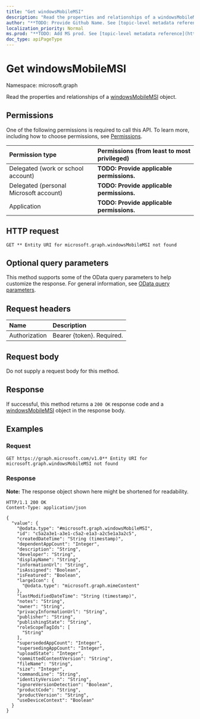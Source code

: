 ```yaml
---
title: "Get windowsMobileMSI"
description: "Read the properties and relationships of a windowsMobileMSI object."
author: "**TODO: Provide Github Name. See [topic-level metadata reference](https://msgo.azurewebsites.net/add/document/guidelines/metadata.html#topic-level-metadata)**"
localization_priority: Normal
ms.prod: "**TODO: Add MS prod. See [topic-level metadata reference](https://msgo.azurewebsites.net/add/document/guidelines/metadata.html#topic-level-metadata)**"
doc_type: apiPageType
---
```


# Get windowsMobileMSI
Namespace: microsoft.graph



Read the properties and relationships of a [windowsMobileMSI](../resources/windowsmobilemsi.md) object.

## Permissions
One of the following permissions is required to call this API. To learn more, including how to choose permissions, see [Permissions](/graph/permissions-reference).

|Permission type|Permissions (from least to most privileged)|
|:---|:---|
|Delegated (work or school account)|**TODO: Provide applicable permissions.**|
|Delegated (personal Microsoft account)|**TODO: Provide applicable permissions.**|
|Application|**TODO: Provide applicable permissions.**|

## HTTP request

<!-- {
  "blockType": "ignored"
}
-->
``` http
GET ** Entity URI for microsoft.graph.windowsMobileMSI not found
```

## Optional query parameters
This method supports some of the OData query parameters to help customize the response. For general information, see [OData query parameters](/graph/query-parameters).

## Request headers
|Name|Description|
|:---|:---|
|Authorization|Bearer {token}. Required.|

## Request body
Do not supply a request body for this method.

## Response

If successful, this method returns a `200 OK` response code and a [windowsMobileMSI](../resources/windowsmobilemsi.md) object in the response body.

## Examples

### Request
<!-- {
  "blockType": "request",
  "name": "get_windowsmobilemsi"
}
-->
``` http
GET https://graph.microsoft.com/v1.0** Entity URI for microsoft.graph.windowsMobileMSI not found
```


### Response
**Note:** The response object shown here might be shortened for readability.
<!-- {
  "blockType": "response",
  "truncated": true,
  "@odata.type": "microsoft.graph.windowsMobileMSI"
}
-->
``` http
HTTP/1.1 200 OK
Content-Type: application/json

{
  "value": {
    "@odata.type": "#microsoft.graph.windowsMobileMSI",
    "id": "c5a2a3e1-a3e1-c5a2-e1a3-a2c5e1a3a2c5",
    "createdDateTime": "String (timestamp)",
    "dependentAppCount": "Integer",
    "description": "String",
    "developer": "String",
    "displayName": "String",
    "informationUrl": "String",
    "isAssigned": "Boolean",
    "isFeatured": "Boolean",
    "largeIcon": {
      "@odata.type": "microsoft.graph.mimeContent"
    },
    "lastModifiedDateTime": "String (timestamp)",
    "notes": "String",
    "owner": "String",
    "privacyInformationUrl": "String",
    "publisher": "String",
    "publishingState": "String",
    "roleScopeTagIds": [
      "String"
    ],
    "supersededAppCount": "Integer",
    "supersedingAppCount": "Integer",
    "uploadState": "Integer",
    "committedContentVersion": "String",
    "fileName": "String",
    "size": "Integer",
    "commandLine": "String",
    "identityVersion": "String",
    "ignoreVersionDetection": "Boolean",
    "productCode": "String",
    "productVersion": "String",
    "useDeviceContext": "Boolean"
  }
}
```

